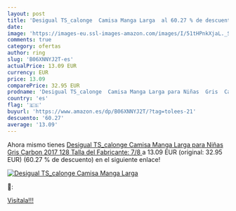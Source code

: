 ```yaml
---
layout: post
title: 'Desigual TS_calonge  Camisa Manga Larga  al 60.27 % de descuento'
date: 
image: 'https://images-eu.ssl-images-amazon.com/images/I/51tHPnkXjaL._SL200_.jpg'
comments: true
category: ofertas
author: ring
slug: 'B06XNNYJ2T-es'
actualPrice: 13.09 EUR
currency: EUR
price: 13.09
comparePrice: 32.95 EUR
prodname: 'Desigual TS_calonge  Camisa Manga Larga para Niñas  Gris  Carbon 2017  128  Talla del Fabricante: 7/8 '
country: 'es'
flag: '🇪🇸'
buyurl: 'https://www.amazon.es/dp/B06XNNYJ2T/?tag=tolees-21'
descuento: '60.27'
average: '13.09'
---
```


Ahora mismo tienes [Desigual TS_calonge  Camisa Manga Larga para Niñas  Gris  Carbon 2017  128  Talla del Fabricante: 7/8 ](https://www.amazon.es/dp/B06XNNYJ2T/?tag=tolees-21) a 13.09 EUR (original: 32.95 EUR) (60.27 %  de descuento) en el siguiente enlace!

[![Desigual TS_calonge  Camisa Manga Larga ](https://images-eu.ssl-images-amazon.com/images/I/51tHPnkXjaL._SL200_.jpg)](https://www.amazon.es/dp/B06XNNYJ2T/?tag=tolees-21)

🔎:


[Visítala!!!](https://www.amazon.es/dp/B06XNNYJ2T/?tag=tolees-21)
